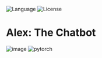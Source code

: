 ![Language](https://img.shields.io/badge/language-Python%20-blue.svg)
![License](https://img.shields.io/badge/License-GPL&ndash;3.0%20-purple.svg)

# Alex: The Chatbot
![image](https://user-images.githubusercontent.com/58489322/168047281-35f6135e-7f2a-4700-b510-fb63a8cba75f.png)
![pytorch](https://user-images.githubusercontent.com/58489322/166165046-34d39b09-7deb-466b-8858-59afdb252d35.png)

